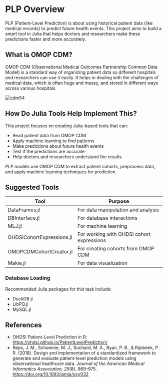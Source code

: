 # PLP Overview

PLP (Patient-Level Prediction) is about using historical patient data (like medical records) to predict future health events. This project aims to build a smart tool in Julia that helps doctors and researchers make these predictions faster and more accurately.

## What is OMOP CDM?

OMOP CDM (Observational Medical Outcomes Partnership Common Data Model) is a standard way of organizing patient data so different hospitals and researchers can use it easily. It helps in dealing with the challenges of medical data, which is often huge and messy, and stored in different ways across various hospitals.

![cdm54](https://github.com/user-attachments/assets/f6954bb1-7727-4d2b-bcd2-0f1919acd8de)

## How Do Julia Tools Help Implement This?

This project focuses on creating Julia-based tools that can:

- Read patient data from OMOP CDM
- Apply machine learning to find patterns
- Make predictions about future health events
- Test if the predictions are accurate
- Help doctors and researchers understand the results

PLP models use OMOP CDM to extract patient cohorts, preprocess data, and apply machine learning techniques for prediction.

## Suggested Tools


| Tool                        | Purpose                                      |
|-----------------------------|----------------------------------------------|
| DataFrames.jl           | For data manipulation and analysis           |
| DBInterface.jl          | For database interactions                    |
| MLJ.jl                  | For machine learning                         |
| OHDSICohortExpressions.jl | For working with OHDSI cohort expressions    |
| OMOPCDMCohortCreator.jl | For creating cohorts from OMOP CDM           |
| Makie.jl                | For data visualization                       |

### Database Loading

Recommended Julia packages for this task include:

- DuckDB.jl
- LibPQ.jl
- MySQL.jl

## References

- OHDSI Patient-Level Prediction in R: https://ohdsi.github.io/PatientLevelPrediction/
- Reps, J. M., Schuemie, M. J., Suchard, M. A., Ryan, P. B., & Rijnbeek, P. R. (2018). Design and implementation of a standardized framework to generate and evaluate patient-level prediction models using observational healthcare data. *Journal of the American Medical Informatics Association, 25*(8), 969–975. https://doi.org/10.1093/jamia/ocy032

